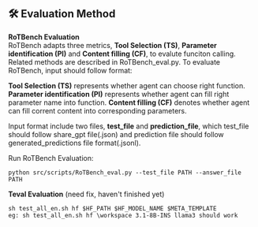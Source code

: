 ## 🛠️ Evaluation Method

**RoTBench Evaluation**  
RoTBench adapts three metrics, **Tool Selection (TS)**, **Parameter identification (PI)** and **Content filling (CF)**, to evalute funciton calling. Related methods are described in RoTBench_eval.py. To evaluate RoTBench, input should follow format:

**Tool Selection (TS)** represents whether agent can choose right function.
**Parameter identification (PI)** represents whether agent can fill right parameter name into function.
**Content filling (CF)** denotes whether agent can fill corrent content into corresponding parameters.

Input format include two files, **test_file** and **prediction_file**, which test_file should follow share_gpt file(.json) and prediction file should follow generated_predictions file format(.jsonl).

Run RoTBench Evaluation:
```
python src/scripts/RoTBench_eval.py --test_file PATH --answer_file PATH
```
 
 **Teval Evaluation**  (need fix, haven't finished yet)
 ```
 sh test_all_en.sh hf $HF_PATH $HF_MODEL_NAME $META_TEMPLATE
 eg: sh test_all_en.sh hf \workspace 3.1-8B-INS llama3 should work
 ```

